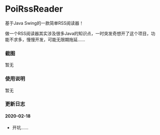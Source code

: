 # PoiRssReader
基于Java Swing的一款简单RSS阅读器！

做一个RSS阅读器其实涉及很多Java的知识点，一时突发奇想开了这个项目，功能不求多，慢慢开发，可能无限期拖延……

### 截图

暂无

### 使用说明

暂无

### 更新日志

#### 2020-02-18
* 开坑……